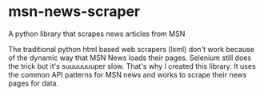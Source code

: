# msn-news-scraper
A python library that scrapes news articles from MSN

The traditional python html based web scrapers (lxml) don't work because of the dynamic way that MSN News loads their pages. Selenium still does the trick but it's suuuuuuuper slow. That's why I created this library. It uses the common API patterns for MSN news and works to scrape their news pages for data.


